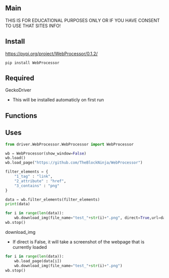 ## Main
THIS IS FOR EDUCATIONAL PURPOSES ONLY OR IF YOU HAVE CONSENT TO USE THAT SITES INFO!
## Install
https://pypi.org/project/WebProcessor/0.1.2/

```pip install WebProcessor```

## Required
GeckoDriver
- This will be installed automaticly on first run

## Functions


## Uses
```python
from driver.WebProcessor.WebProcessor import WebProcessor

wb = WebProcessor(show_window=False)
wb.load()
wb.load_page("https://github.com/TheBlockNinja/WebProcessor")

filter_elements = {
    "1_tag" : "link",
    "2_attribute" : "href",
    "3_contains" : "png"
}

data = wb.filter_elements(filter_elements)
print(data)

for i in range(len(data)):
    wb.download_img(file_name="test_"+str(i)+".png", direct=True,url=data[i])
wb.stop()
```

download_img
- If direct is False, it will take a screenshot of the webpage that is currently loaded
```python
for i in range(len(data)):
    wb.load_page(data[i])
    wb.download_img(file_name="test_"+str(i)+".png")
wb.stop()
```


